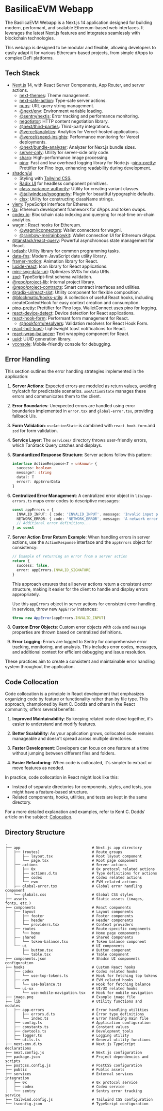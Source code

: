 # BasilicaEVM Webapp

The BasilicaEVM Webapp is a Next.js 14 application designed for building modern, performant, and scalable Ethereum-based web interfaces. It leverages the latest Next.js features and integrates seamlessly with blockchain technologies.

This webapp is designed to be modular and flexible, allowing developers to easily adapt it for various Ethereum-based projects, from simple dApps to complex DeFi platforms.

## Tech Stack

- [Next.js](https://nextjs.org) 14, with React Server Components, App Router, and server actions.
  - [next-themes](https://github.com/pacocoursey/next-themes): Theme management.
  - [next-safe-action](https://github.com/TheEdoRan/next-safe-action): Type-safe server actions.
  - [nuqs](https://github.com/47ng/nuqs): URL query string management.
  - [@next/env](https://github.com/vercel/next.js/tree/canary/packages/next-env): Environment variable loading.
  - [@sentry/nextjs](https://docs.sentry.io/platforms/javascript/guides/nextjs/): Error tracking and performance monitoring.
  - [negotiator](https://github.com/jshttp/negotiator): HTTP content negotiation library.
  - [@next/third-parties](https://github.com/vercel/next.js/tree/canary/packages/third-parties): Third-party integrations.
  - [@vercel/analytics](https://vercel.com/analytics): Analytics for Vercel-hosted applications.
  - [@vercel/speed-insights](https://vercel.com/docs/speed-insights): Performance monitoring for Vercel deployments.
  - [@next/bundle-analyzer](https://github.com/vercel/next.js/tree/canary/packages/next-bundle-analyzer): Analyzer for Next.js bundle sizes.
  - [server-only](https://github.com/vercel/server-only): Utility for server-side only code.
  - [sharp](https://sharp.pixelplumbing.com/): High-performance image processing.
  - [pino](https://getpino.io/): Fast and low overhead logging library for Node.js 
  -[pino-pretty](https://github.com/pinojs/pino-pretty): Prettifier for Pino logs, enhancing readability during development.
- [shadcn/ui](https://ui.shadcn.com)
  - Styling with [Tailwind CSS](https://tailwindcss.com).
  - [Radix UI](https://radix-ui.com) for headless component primitives.
  - [class-variance-authority](https://cva.style/docs): Utility for creating variant classes.
  - [@tailwindcss/typography](https://tailwindcss.com/docs/typography-plugin): Plugin for beautiful typographic defaults.
  - [clsx](https://github.com/lukeed/clsx): Utility for constructing className strings.
- [viem](https://viem.sh/): TypeScript interface for Ethereum.
- [0x](https://github.com/0xProject): Ethereum development framework for dApps and token swaps.
- [codex.io](https://codex.io): Blockchain data indexing and querying for real-time on-chain analytics.
- [wagmi](https://wagmi.sh/): React hooks for Ethereum.
  - [@wagmi/connectors](https://wagmi.sh/react/connectors): Wallet connectors for wagmi.
  - [@rainbow-me/rainbowkit](https://www.rainbowkit.com/): Wallet connection UI for Ethereum dApps.
- [@tanstack/react-query](https://tanstack.com/query/latest): Powerful asynchronous state management for React.
- [lodash](https://lodash.com/): Utility library for common programming tasks.
- [date-fns](https://date-fns.org/): Modern JavaScript date utility library.
- [framer-motion](https://www.framer.com/motion/): Animation library for React.
- [lucide-react](https://lucide.dev/): Icon library for React applications.
- [mini-svg-data-uri](https://github.com/tigt/mini-svg-data-uri): Optimizes SVGs for data URIs.
- [zod](https://zod.dev/): TypeScript-first schema validation.
- [@repo/project-lib](workspace:*): Internal project library.
- [@repo/project-contracts](workspace:*): Smart contract interfaces and utilities.
- [@radix-ui/react-slot](https://www.radix-ui.com/primitives/docs/utilities/slot): Utility component for flexible composition.
- [@blockmatic/hooks-utils](https://github.com/blockmatic/hooks-utils): A collection of useful React hooks, including createContextHook for easy context creation and consumption.
- [pino-pretty](https://github.com/pinojs/pino-pretty): Prettifier for Pino logs. WalletConnect uses pino for logging.
- [react-device-detect](https://github.com/duskload/react-device-detect): Device detection for React applications.
- [react-hook-form](https://react-hook-form.com/): Performant form management for React.
  - [@hookform/resolvers](https://github.com/react-hook-form/resolvers): Validation resolvers for React Hook Form.
- [react-hot-toast](https://react-hot-toast.com/): Lightweight toast notifications for React.
- [react-wrap-balancer](https://github.com/shuding/react-wrap-balancer): Text wrapping component for React.
- [uuid](https://github.com/uuidjs/uuid): UUID generation library.
- [vconsole](https://github.com/Tencent/vConsole): Mobile-friendly console for debugging.

## Error Handling

This section outlines the error handling strategies implemented in the application:

1. **Server Actions**: Expected errors are modeled as return values, avoiding try/catch for predictable scenarios. `useActionState` manages these errors and communicates them to the client.

2. **Error Boundaries**: Unexpected errors are handled using error boundaries implemented in `error.tsx` and `global-error.tsx`, providing fallback UIs.

3. **Form Validation**: `useActionState` is combined with `react-hook-form` and `zod` for form validation.

4. **Service Layer**: The `services/` directory throws user-friendly errors, which TanStack Query catches and displays.

5. **Standardized Response Structure**: Server actions follow this pattern:

   ```typescript
   interface ActionResponse<T = unknown> {
     success: boolean
     message?: string
     data?: T
     error?: AppErrorData
   }
   ```
6. **Centralized Error Management**: A centralized error object in `lib/app-errors.ts` maps error codes to descriptive messages:

   ```typescript
   const appErrors = {
     INVALID_INPUT: { code: 'INVALID_INPUT', message: 'Invalid input provided' },
     NETWORK_ERROR: { code: 'NETWORK_ERROR', message: 'A network error occurred' },
     // Additional error definitions...
   } as const
   ```


7. **Server Action Error Return Example**: When handling errors in server actions, use the `ActionResponse` interface and the `appErrors` object for consistency:

   ```typescript
   // Example of returning an error from a server action
   return {
     success: false,
     error: appErrors.INVALID_SIGNATURE
   }
   ```

   This approach ensures that all server actions return a consistent error structure, making it easier for the client to handle and display errors appropriately.

   Use this `appErrors` object in server actions for consistent error handling. In services, throw new `AppError` instances:

   ```typescript
   throw new AppError(appErrors.INVALID_INPUT)
   ```

7. **Custom Error Objects**: Custom error objects with `code` and `message` properties are thrown based on centralized definitions.

8. **Error Logging**: Errors are logged to Sentry for comprehensive error tracking, monitoring, and analysis. This includes error codes, messages, and additional context for efficient debugging and issue resolution.


These practices aim to create a consistent and maintainable error handling system throughout the application. 


## Code Collocation

Code collocation is a principle in React development that emphasizes organizing code by feature or functionality rather than by file type. This approach, championed by Kent C. Dodds and others in the React community, offers several benefits:

1. **Improved Maintainability**: By keeping related code close together, it's easier to understand and modify features.

2. **Better Scalability**: As your application grows, collocated code remains manageable and doesn't spread across multiple directories.

3. **Faster Development**: Developers can focus on one feature at a time without jumping between different files and folders.

4. **Easier Refactoring**: When code is collocated, it's simpler to extract or move features as needed.

In practice, code collocation in React might look like this:

- Instead of separate directories for components, styles, and tests, you might have a feature-based structure.
- Related components, hooks, utilities, and tests are kept in the same directory.

For a more detailed explanation and examples, refer to Kent C. Dodds' article on the subject: [Colocation](https://kentcdodds.com/blog/colocation).


## Directory Structure

```
.
├── app                                 # Next.js app directory
│   ├── (routes)                        # Route groups
│   │   ├── layout.tsx                  # Root layout component
│   │   └── page.tsx                    # Root page component
│   ├── actions                         # Server actions
│   │   ├── 0x                          # 0x protocol related actions
│   │   ├── actions.d.ts                # Type definitions for actions
│   │   ├── codex                       # Codex related actions
│   │   └── evm                         # EVM related actions
│   ├── global-error.tsx                # Global error handling component
│   └── globals.css                     # Global CSS styles
├── assets                              # Static assets (images, fonts, etc.)
├── components                          # React components
│   ├── layout                          # Layout components
│   │   ├── footer                      # Footer components
│   │   ├── header                      # Header components
│   │   └── providers.tsx               # Context providers
│   ├── routes                          # Route-specific components
│   │   └── home                        # Home page components
│   ├── shared                          # Shared components
│   │   └── token-balance.tsx           # Token balance component
│   └── ui                              # UI components
│       ├── button.tsx                  # Button component
│       └── table.tsx                   # Table component
├── components.json                     # Shadcn UI components configuration
├── hooks                               # Custom React hooks
│   ├── codex                           # Codex related hooks
│   │   └── use-top-tokens.ts           # Hook for fetching top tokens
│   ├── evm                             # EVM related hooks
│   │   └── use-balance.ts              # Hook for fetching balance
│   └── ui-ux                           # UI/UX related hooks
│       └── use-mobile-navigation.tsx   # Hook for mobile navigation
├── image.png                           # Example image file
├── lib                                 # Utility functions and modules
│   ├── app-errors                      # Error handling utilities
│   │   ├── errors.d.ts                 # Error type definitions
│   │   └── index.ts                    # Error handling main file
│   ├── config.ts                       # Application configuration
│   ├── constants.ts                    # Constant values
│   ├── devtools.ts                     # Development tools
│   ├── logger.ts                       # Logging utility
│   └── utils.ts                        # General utility functions
├── next-env.d.ts                       # Next.js TypeScript declarations
├── next.config.js                      # Next.js configuration
├── package.json                        # Project dependencies and scripts
├── postcss.config.js                   # PostCSS configuration
├── public                              # Public assets
├── services                            # External services integration
│   ├── 0x                              # 0x protocol service
│   ├── codex                           # Codex service
│   └── sentry                          # Sentry error tracking service
├── tailwind.config.js                  # Tailwind CSS configuration
└── tsconfig.json                       # TypeScript configuration

```
